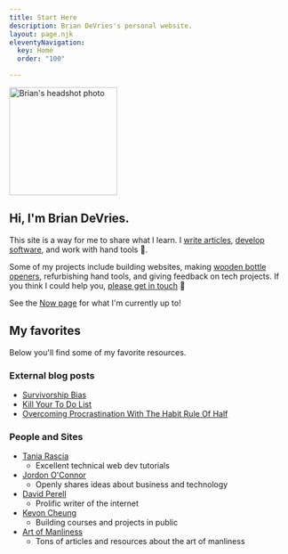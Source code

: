 ```yaml
---
title: Start Here
description: Brian DeVries's personal website.
layout: page.njk
eleventyNavigation:
  key: Home
  order: "100"

---
```

<img class="profile-pic bounce-in"
  alt="Brian's headshot photo"
  title="That's me!"
  src="/images/BrianProfilePic.jpg"
  height="194"
  width="194" />

## Hi, I'm Brian DeVries.

This site is a way for me to share what I learn. I [write articles](/blog), [develop software](https://github.com/techcarpenter), and work with hand tools 🔨.

Some of my projects include building websites, making [wooden bottle openers][bottle-opener], refurbishing hand tools, and giving feedback on tech projects. If you think I could help you, [please get in touch](/contact) 🙂

See the [Now page](/now) for what I'm currently up to!

<!-- Inline embed subscription form - offer freebie? -->

## My favorites

Below you'll find some of my favorite resources.

### External blog posts

- [Survivorship Bias](https://youarenotsosmart.com/2013/05/23/survivorship-bias/)
- [Kill Your To Do List](https://www.cjchilvers.com/blog/kill-your-to-do-list)
- [Overcoming Procrastination With The Habit Rule Of Half](https://www.breakthetwitch.com/habit-rule-of-half/)

### People and Sites

- [Tania Rascia](https://tania.dev/)
  - Excellent technical web dev tutorials
- [Jordon O'Connor](https://jdnoc.com/)
  - Openly shares ideas about business and technology
- [David Perell](https://perell.com/)
  - Prolific writer of the internet
- [Kevon Cheung](https://kevoncheung.com/)
  - Building courses and projects in public
- [Art of Manliness](https://artofmanliness.com/)
  - Tons of articles and resources about the art of manliness

<!-- Links -->

[bottle-opener]: https://www.etsy.com/listing/599936479/wooden-bottle-opener-bottle-opener "Wooden bottle opener on Etsy"